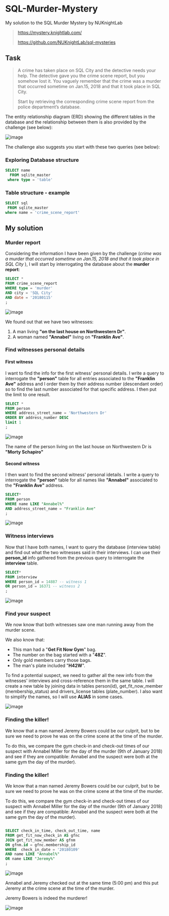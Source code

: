# SQL-Murder-Mystery
My solution to the SQL Murder Mystery by NUKnightLab 

> https://mystery.knightlab.com/
>
> https://github.com/NUKnightLab/sql-mysteries

## Task

> A crime has taken place on SQL City and the detective needs your help. The detective gave you the crime scene report, but you somehow lost it. You vaguely remember that the crime was a ​murder​ that occurred sometime on ​Jan.15, 2018​ and that it took place in ​SQL City​.
> 
> Start by retrieving the corresponding crime scene report from the police department’s database. 


The entity relationship diagram (ERD) showing the different tables in the database and the relationship between them is also provided by the challenge (see below):

![image](https://github.com/Camilla82/SQL-Murder-Mystery/assets/126681504/bad1658e-d5be-4a5b-bf83-2392b419298f)


The challenge also suggests you start with these two queries (see below): 

### Exploring Database structure

``` sql
SELECT name 
  FROM sqlite_master
 where type = 'table'
```

### Table structure - example
 ```sql
SELECT sql 
  FROM sqlite_master
 where name = 'crime_scene_report'
```


## My solution

### Murder report 

Considering the information I have been given by the challenge (*crime was a ​murder​ that occurred sometime on ​Jan.15, 2018​ and that it took place in ​SQL City* ), I will start by interrogating the database about the **murder report**: 


``` sql
SELECT * 
FROM crime_scene_report
WHERE type = 'murder'
AND city = 'SQL City'
AND date = '20180115'
;

```
![image](https://github.com/Camilla82/SQL-Murder-Mystery/assets/126681504/855f4e39-dced-4cce-b651-4fe50b735166)


We found out that we have two witnesses:
 1) A man living **"on the last house on Northwestern Dr"**.
 2) A woman named **"Annabel"** living on **"Franklin Ave"**.

### Find witnesses personal details

#### First witness

I want to find the info for the first witness' personal details. 
I write a query to interrogate the **"person"** table for all entries associated to the **"Franklin Ave"** address and I order them by their address number (descendant order) so to find the last number associated for that specific address. I then put the limit to one result.  

``` sql
SELECT * 
FROM person
WHERE address_street_name = 'Northwestern Dr' 
ORDER BY address_number DESC
limit 1
;
```
![image](https://github.com/Camilla82/SQL-Murder-Mystery/assets/126681504/670e12c8-8505-443b-b9af-6293ba70a12b)

The name of the person living on the last house on Northwestern Dr is **"Morty Schapiro"**

#### Second witness

I then want to find the second witness' personal idetails.
I write a query to interrogate the **"person"** table for all names like **"Annabel"** associated to the **"Franklin Ave"** address. 

``` sql
SELECT*
FROM person
WHERE name LIKE "Annabel%"
AND address_street_name = "Franklin Ave"
;
```
![image](https://github.com/Camilla82/SQL-Murder-Mystery/assets/126681504/ec6fd277-2bda-4cd7-b6aa-6ae434db7fe7)


### Witness interviews

Now that I have both names, I want to query the database (interview table) and find out what the two witnesses said in their interviews. 
I can use their **person_id** info gathered from the previous query to interrogate the **interview** table. 


```sql
SELECT*
FROM interview
WHERE person_id = 14887 -- witness 1
OR person_id = 16371 -- witness 2
;
```

![image](https://github.com/Camilla82/SQL-Murder-Mystery/assets/126681504/ff11e522-bec2-4857-b13c-5181677da76e)

### Find your suspect

We now know that both witnesses saw one man running away from the murder scene. 

We also know that:
-  This man had a "**Get Fit Now Gym**" bag. 
-  The number on the bag started with a "**48Z**".
-  Only gold members carry those bags.
-  The man's plate included "**H42W**".

To find a potential suspect, we need to gather all the new info from the witnesses' interviews and cross-reference them in the same table. I will create a new table by joining data in tables person(id), get_fit_now_member (membership_status) and drivers_license tables (plate_number).
I also want to simplify the names, so I will use **ALIAS** in some cases. 

![image](https://github.com/Camilla82/SQL-Murder-Mystery/assets/126681504/8e2bc6a7-0054-470f-b472-f1eb61ee14a4)

### Finding the killer!

We know that a man named Jeremy Bowers could be our culprit, but to be sure we need to prove he was on the crime scene at the time of the murder.

To do this, we compare the gym check-in and check-out times of our suspect with Annabel Miller for the day of the murder (9th of January 2018) and see if they are compatible: Annabel and the suspect were both at the same gym the day of the murder).

### Finding the killer!

We know that a man named Jeremy Bowers could be our culprit, but to be sure we need to prove he was on the crime scene at the time of the murder.

To do this, we compare the gym check-in and check-out times of our suspect with Annabel Miller for the day of the murder (9th of January 2018) and see if they are compatible: Annabel and the suspect were both at the same gym the day of the murder).

```sql 

SELECT check_in_time, check_out_time, name
FROM get_fit_now_check_in AS gfnc
JOIN get_fit_now_member AS gfnm
ON gfnm.id = gfnc.membership_id
WHERE  check_in_date = '20180109'
AND name LIKE "Annabel%" 
OR name LIKE "Jeremy%"
;

```
![image](https://github.com/Camilla82/SQL-Murder-Mystery/assets/126681504/94e2217f-9ff9-4be1-a980-6c568f3e0474)

Annabel and Jeremy checked out at the same time (5:00 pm) and this put Jeremy at the crime scene at the time of the murder.

Jeremy Bowers is indeed the murderer! 

![image](https://github.com/Camilla82/SQL-Murder-Mystery/assets/126681504/02bb4958-d616-4890-99d5-4f779236d832)


